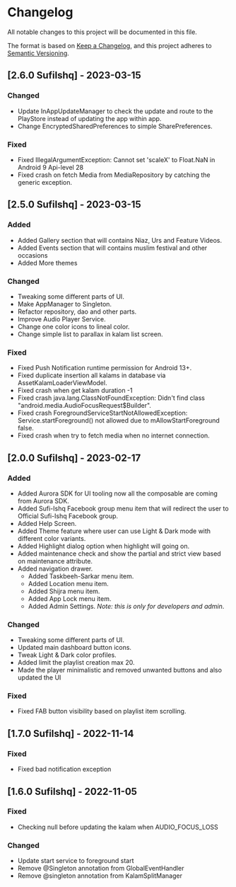 # Changelog

All notable changes to this project will be documented in this file.

The format is based on [Keep a Changelog](https://keepachangelog.com/en/1.0.0/),
and this project adheres to [Semantic Versioning](https://semver.org/spec/v2.0.0.html).

## [2.6.0 SufiIshq] - 2023-03-15

### Changed
- Update InAppUpdateManager to check the update and route to the PlayStore instead of updating the app within app.
- Change EncryptedSharedPreferences to simple SharePreferences.

### Fixed
- Fixed IllegalArgumentException: Cannot set 'scaleX' to Float.NaN in Android 9 Api-level 28
- Fixed crash on fetch Media from MediaRepository by catching the generic exception.
 
## [2.5.0 SufiIshq] - 2023-03-15

### Added
- Added Gallery section that will contains Niaz, Urs and Feature Videos.
- Added Events section that will contains muslim festival and other occasions
- Added More themes

### Changed
- Tweaking some different parts of UI.
- Make AppManager to Singleton.
- Refactor repository, dao and other parts.
- Improve Audio Player Service.
- Change one color icons to lineal color.
- Change simple list to parallax in kalam list screen.

### Fixed
- Fixed Push Notification runtime permission for Android 13+.
- Fixed duplicate insertion all kalams in database via AssetKalamLoaderViewModel.
- Fixed crash when get kalam duration -1 
- Fixed crash java.lang.ClassNotFoundException: Didn't find class "android.media.AudioFocusRequest$Builder".
- Fixed crash ForegroundServiceStartNotAllowedException: Service.startForeground() not allowed due to mAllowStartForeground false.
- Fixed crash when try to fetch media when no internet connection.

## [2.0.0 SufiIshq] - 2023-02-17

### Added
- Added Aurora SDK for UI tooling now all the composable are coming from Aurora SDK.
- Added Sufi-Ishq Facebook group menu item that will redirect the user to Official Sufi-Ishq Facebook group.
- Added Help Screen.
- Added Theme feature where user can use Light & Dark mode with different color variants.
- Added Highlight dialog option when highlight will going on.
- Added maintenance check and show the partial and strict view based on maintenance attribute.
- Added navigation drawer.
  - Added Taskbeeh-Sarkar menu item.
  - Added Location menu item.
  - Added Shijra menu item.
  - Added App Lock menu item.
  - Added Admin Settings. *Note: this is only for developers and admin*.

### Changed
- Tweaking some different parts of UI.
- Updated main dashboard button icons.
- Tweak Light & Dark color profiles.
- Added limit the playlist creation max 20.
- Made the player minimalistic and removed unwanted buttons and also updated the UI

### Fixed
- Fixed FAB button visibility based on playlist item scrolling.

## [1.7.0 SufiIshq] - 2022-11-14

### Fixed
- Fixed bad notification exception

## [1.6.0 SufiIshq] - 2022-11-05

### Fixed
- Checking null before updating the kalam when AUDIO_FOCUS_LOSS

### Changed
- Update start service to foreground start
- Remove @Singleton annotation from GlobalEventHandler
- Remove @singleton annotation from KalamSplitManager
